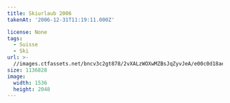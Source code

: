 ```yaml
---
title: Skiurlaub 2006
takenAt: '2006-12-31T11:19:11.000Z'

license: None
tags:
  - Suisse
  - Ski
url: >-
  //images.ctfassets.net/bncv3c2gt878/2vXALzWOXwMZBsJqZyvJeA/e00c0d18ae1970d852fcd6d7bc3a4e51/skiurlaub-2006_4559644965_o
size: 1136828
image:
  width: 1536
  height: 2048
---
```

